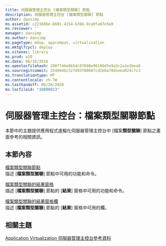 ```yaml
---
title: 伺服器管理主控台 [檔案類型關聯] 節點
description: 伺服器管理主控台 [檔案類型關聯] 節點
author: dansimp
ms.assetid: c22168be-6601-4154-b36b-9ca0fa87e5e0
ms.reviewer: ''
manager: dansimp
ms.author: dansimp
ms.pagetype: mdop, appcompat, virtualization
ms.mktglfcycl: deploy
ms.sitesec: library
ms.prod: w10
ms.date: 06/16/2016
ms.openlocfilehash: 200f746e8b5dc97698e90109dfe9a3c2a1e3bea8
ms.sourcegitcommit: 354664bc527d93f80687cd2eba70d1eea024c7c3
ms.translationtype: MT
ms.contentlocale: zh-TW
ms.lasthandoff: 06/26/2020
ms.locfileid: "10800813"
---
```

# 伺服器管理主控台：檔案類型關聯節點


本節中的主題提供應用程式虛擬化伺服器管理主控台中 [檔案**類型關聯**] 節點之畫面參考的相關資訊。

## 本節內容


<a href="" id="file-type-associations-node"></a>[檔案類型關聯節點](file-type-associations-node.md)  
描述 [**檔案類型關聯**] 節點中可用的功能和命令。

<a href="" id="file-type-associations-results-pane"></a>[檔案類型關聯的結果窗格](file-type-associations-results-pane.md)  
描述 [**檔案類型關聯**] 節點的 [**結果**] 窗格中可用的功能和命令。

<a href="" id="file-type-associations-results-pane-columns"></a>[檔案類型關聯的結果窗格欄](file-type-associations-results-pane-columns.md)  
描述 [**檔案類型關聯**] 節點的 [**結果**] 窗格中可用的欄。

## 相關主題


[Application Virtualization 伺服器管理主控台參考資料](application-virtualization-server-management-console-reference.md)

 

 





